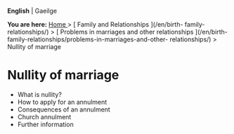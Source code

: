 **English** |  Gaeilge 

**You are here:** [ Home ](/en/) > [ Family and Relationships ](/en/birth-
family-relationships/) > [ Problems in marriages and other relationships
](/en/birth-family-relationships/problems-in-marriages-and-other-
relationships/) > Nullity of marriage

#  Nullity of marriage

  * What is nullity? 
  * How to apply for an annulment 
  * Consequences of an annulment 
  * Church annulment 
  * Further information 
